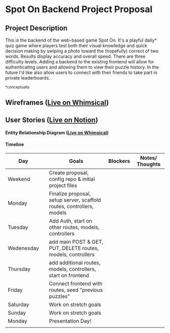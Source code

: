 # Spot On Backend Project Proposal

## Project Description 

This is the backend of the web-based game Spot On. It's a playful daily* quiz game where players test both their visual knowledge and quick decision making by swiping a photo toward the (hopefully) correct of two words. Results display accuracy and overall speed. There are three difficulty levels. Adding a backend to the existing frontend will allow for authenticating users and allowing them to view their puzzle history. In the future I'd like also allow users to connect with their friends to take part in private leaderboards.

<sub>*conceptually</sub>

## Wireframes ([Live on Whimsical](https://whimsical.com/spot-on-crud-wireframes-Mfi8Y7SBUEq2hcP4Mqac1p@8ADn3nfZACaEfsoKVWRAQaE1wKwfmPmaaLrk))

## User Stories ([Live on Notion](https://humdrum-knave-a14.notion.site/4ae18d5247174af199ba5a2dae792440?v=da01d63aca8b4db1ab1b63a6f248d456&pvs=4))


#### Entity Relationship Diagram ([Live on Whimsical](https://whimsical.com/spot-on-erd-Fj7kn8JeNRQo8oD3vmeE2k@or4CdLRbgroRsU7pEeJUn1LKAyuKjkPvV6Cr97Kai))


#### Timeline
| Day        |   | Goals                                                                 | Blockers           | Notes/ Thoughts           |
|------------|---|-----------------------------------------------------------------------|--------------------|---------------------------|
| Weekend    |   | Create proposal, config repo & initial project files                  |                    |                           |
| Monday     |   | Finalize proposal, setup server, scaffold routes, controllers, models |                    |                           |
| Tuesday    |   | Add Auth, start on other routes, models, controllers                  |                    |                           |
| Wedenesday |   | add main POST & GET, PUT, DELETE routes, models, controllers          |                    |                           |
| Thursday   |   | add additional routes, models, controllers, start on frontend         |                    |                           |
| Friday     |   | Connect frontend with routes, seed "previous puzzles"                 |                    |                           |
| Saturday   |   | Work on stretch goals                                                 |                    |                           |
| Sunday     |   | Work on stretch goals                                                 |                    |                           |
| Monday     |   | Presentation Day!                                                     |                    |                           |
|            |   |                                                                       |                    |                           |
